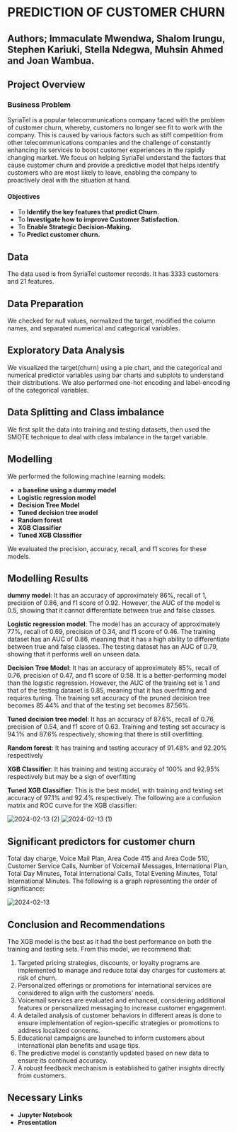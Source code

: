 # **PREDICTION OF CUSTOMER CHURN**
## **Authors;** Immaculate Mwendwa, Shalom Irungu, Stephen Kariuki, Stella Ndegwa, Muhsin Ahmed and Joan Wambua.
## Project Overview
### Business Problem
SyriaTel is a popular telecommunications company faced with the problem of customer churn, whereby, customers no longer see fit to work with the company. This is caused by various factors such as stiff competition from other telecommunications companies and the challenge of constantly enhancing its services to boost customer experiences in the rapidly changing market. We focus on helping SyriaTel understand the factors that cause customer churn and provide a predictive model that helps identify customers who are most likely to leave, enabling the company to proactively deal with the situation at hand.
#### Objectives
* To **Identify the key features that predict Churn.**
* To **Investigate how to improve Customer Satisfaction.**
* To **Enable Strategic Decision-Making.**
* To **Predict customer churn.**
  
## Data
The data used is from SyriaTel customer records. It has 3333 customers and 21 features.

## Data Preparation
We checked for null values, normalized the target, modified the column names, and separated numerical and categorical variables.

## Exploratory Data Analysis
We visualized the target(churn) using a pie chart, and the categorical and numerical predictor variables using bar charts and subplots to understand their distributions. We also performed one-hot encoding and label-encoding of the categorical variables.

## Data Splitting and Class imbalance
We first split the data into training and testing datasets, then used the SMOTE technique to deal with class imbalance in the target variable.

## Modelling
We performed the following machine learning models:
* **a baseline using a dummy model**
* **Logistic regression model**
* **Decision Tree Model**
* **Tuned decision tree model**
* **Random forest**
* **XGB Classifier**
* **Tuned XGB Classifier**
  
We evaluated the precision, accuracy, recall, and f1 scores for these models.

## Modelling Results
 **dummy model**:
 It has an accuracy of approximately  86%, recall of 1, precision of 0.86, and f1 score of 0.92. However, the AUC of the model is 0.5, showing that it cannot differentiate between true and false classes.
 
 **Logistic regression model**:
The model has an accuracy of  approximately 77%, recall of 0.69, precision of 0.34, and f1 score of 0.46. The training dataset has an AUC of 0.86, meaning that it has a high ability to differentiate between true and false classes. The testing dataset has an AUC of 0.79, showing that it performs well on unseen data.  

 **Decision Tree Model**:
 It has an accuracy of approximately 85%, recall of 0.76, precision of 0.47, and f1 score of 0.58. It is a better-performing model than the logistic regression. However, the AUC of the training set is 1 and that of the testing dataset is 0.85, meaning that it has overfitting and requires tuning. The training set accuracy of the pruned decision tree becomes 85.44% and that of the testing set becomes 87.56%.
 
 **Tuned decision tree model**:
 It has an accuracy of 87.6%, recall of 0.76, precision of 0.54, and f1 score of 0.63. Training and testing set accuracy is 94.1% and 87.6% respectively, showing that there is still overfitting.
 
 **Random forest**:
 It has training and testing accuracy of 91.48% and 92.20% respectively
 
 **XGB Classifier**:
 It has training and testing accuracy of 100% and 92.95% respectively but may be a sign of overfitting 
 
 **Tuned XGB Classifier**:
 This is the best model, with training and testing set accuracy of 97.1% and 92.4% respectively. The following are a confusion matrix and ROC curve for the XGB classifier:
 
![2024-02-13 (2)](https://github.com/shalomirungu/phase_3_project/assets/149403427/1f8ed98d-b345-4f26-b75b-74d8aaa37c62) 
![2024-02-13 (1)](https://github.com/shalomirungu/phase_3_project/assets/149403427/480d7347-ba5d-49cd-849b-93d1bee2df2f)
 
 ## Significant predictors for customer churn
 Total day charge, Voice Mail Plan, Area Code 415 and Area Code 510, Customer Service Calls, Number of Voicemail Messages, International Plan, Total Day Minutes, Total International Calls, Total Evening Minutes, Total International Minutes. The following is a graph representing the order of significance:
 
 ![2024-02-13](https://github.com/shalomirungu/phase_3_project/assets/149403427/5524fb90-eb23-4ba9-ac16-fb9975f22a21)
 
 ## Conclusion and Recommendations 
 The XGB model is the best as it had the best performance on both the training and testing sets. From this model, we recommend that:
 1. Targeted pricing strategies, discounts, or loyalty programs are implemented to manage and reduce total day charges for customers at risk of churn.
 2. Personalized offerings or promotions for international services are considered to align with the customers' needs.
 3. Voicemail services are evaluated and enhanced, considering additional features or personalized messaging to increase customer engagement.
 4. A detailed analysis of customer behaviors in different areas is done to ensure implementation of region-specific strategies or promotions to address localized concerns.
 5. Educational campaigns are launched to inform customers about international plan benefits and usage tips.
 6. The predictive model is constantly updated  based on new data to ensure its continued accuracy.
 7. A robust feedback mechanism is established to gather insights directly from customers.

## Necessary Links
* **Jupyter Notebook**
* **Presentation**
                                                                              
